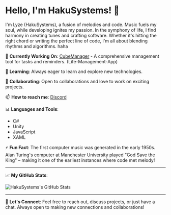 # Hello, I'm HakuSystems! 👋

I'm Lyze (HakuSystems), a fusion of melodies and code. Music fuels my soul, while developing ignites my passion. In the symphony of life, I find harmony in creating tunes and crafting software. Whether it's hitting the right chord or writing the perfect line of code, I'm all about blending rhythms and algorithms. haha

🔭 **Currently Working On**: [CubeManager](https://github.com/HakuSystems/CubeManager) - A comprehensive management tool for tasks and reminders. (Life-Management-App)

🌱 **Learning**: Always eager to learn and explore new technologies.

🤝 **Collaborating**: Open to collaborations and love to work on exciting projects.

📫 **How to reach me**: [Discord](https://discordapp.com/users/657301605195972628)

📊 **Languages and Tools**: 
- C#
- Unity
- JavaScript
- XAML

⚡ **Fun Fact**: The first computer music was generated in the early 1950s. Alan Turing's computer at Manchester University played "God Save the King" – making it one of the earliest instances where code met melody!

---

📈 **My GitHub Stats**:

![HakuSystems's GitHub Stats](https://github-readme-stats.vercel.app/api?username=HakuSystems&show_icons=true&theme=radical)

---

💬 **Let's Connect**:
Feel free to reach out, discuss projects, or just have a chat. Always open to making new connections and collaborations!

